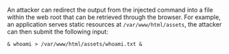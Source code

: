 An attacker can redirect the output from the injected command into a file within the web root that can be retrieved through the browser. For example, an application serves static resources at `/var/www/html/assets`, the attacker can then submit the following input:
```txt
& whoami > /var/www/html/assets/whoami.txt &
```